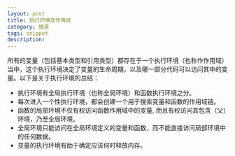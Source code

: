 ```yaml
---
layout: post
title: 执行环境及作用域
category: 摘录
tags: snippet
description: 
---
```


所有的变量（包括基本类型和引用类型）都存在于一个执行环境（也称作作用域）当中，这个执行环境决定了变量的生命周期，以及哪一部分代码可以访问其中的变量。以下是关于执行环境的总结：

- 执行环境有全局执行环境（也称全局环境）和函数执行环境之分。
- 每次进入一个性执行环境，都会创建一个用于搜索变量和函数的作用域链。
- 函数的局部环境不仅有权访问函数作用域中的变量, 而且有权访问其包含（父）环境，乃至全局环境。
- 全局环境只能访问在全局环境定义的变量和函数，而不能直接访问局部环境中的任何数据。
- 变量的执行环境有助于确定应该何时释放内存。


